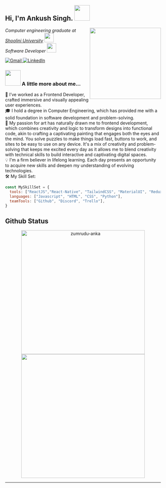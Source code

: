 <h2> Hi, I'm Ankush Singh. 
  <img src="https://media.giphy.com/media/mGcNjsfWAjY5AEZNw6/giphy.gif" width="50">
</h2>
<img align='right' src="https://media.giphy.com/media/ieyl9zmCjO4b4t6qoY/giphy.gif" width="230">
<p>
  <em>
    Computer engineering graduate at 
    <a href="https://www.iust.ac.ir/">
      Shoolini University</a>
    <img src="https://media.giphy.com/media/fYSnHlufseco8Fh93Z/giphy.gif" width="30">
  </br>
    Software Developer
    <img src="https://media.giphy.com/media/WUlplcMpOCEmTGBtBW/giphy.gif" width="30"> 
  </em>
</p>
<p>
  <a href="mailto:ankushs5252@gmail.com">
    <img alt="Gmail" src="https://img.shields.io/badge/Gmail-D14836?style=for-the-badge&logo=gmail&logoColor=white" />
  </a>
  
  <a href="https://www.linkedin.com/in/ankushsrj/" target="_blank">
    <img alt="LinkedIn" src="https://img.shields.io/badge/linkedin-%230077B5.svg?&style=for-the-badge&logo=linkedin&logoColor=white" />
  </a>
  

  
</p>

### <img src="https://media.giphy.com/media/VgCDAzcKvsR6OM0uWg/giphy.gif" width="50"> A little more about me...  
🔭 I’ve worked as a Frontend Developer, crafted immersive and visually appealing user experiences.  
🎓 I hold a degree in Computer Engineering, which has provided me with a solid foundation in software development and problem-solving.  
🎨 My passion for art has naturally drawn me to frontend development, which combines creativity and logic to transform designs into functional code, akin to crafting a captivating painting that engages both the eyes and the mind. You solve puzzles to make things load fast, buttons to work, and sites to be easy to use on any device. It's a mix of creativity and problem-solving that keeps me excited every day as it allows me to blend creativity with technical skills to build interactive and captivating digital spaces.  
💡 I'm a firm believer in lifelong learning. Each day presents an opportunity to acquire new skills and deepen my understanding of evolving technologies.    
🛠️ My Skill Set:  
```javascript
const MySkillSet = {
  tools: ["ReactJS","React-Native", "TailwindCSS", "MaterialUI", "Redux", "NodeJS"],
  languages: ["Javascript", "HTML", "CSS", "Python"],
  teamTools: ["Github", "Discord", "Trello"],
}
```
<h2 align="start">Github Status</h2>

<div align="center" >
  <div>
    <a href="https://github.com/ankushsde" title="Go to Source">
      <img width=400 src="https://github-readme-stats.vercel.app/api?username=ankushsde&show_icons=true&theme=transparent&hide_border=true&hide=contribs&hide_rank=true" alt="zumrudu-anka" />
    </a>
    <a href="https://github.com/ankushsde" title="Go to Source">
      <img width=400 src="https://streak-stats.demolab.com/?user=ankushsde&theme=transparent&hide_border=true" />
    </a>
  </div>
</div>  


---
